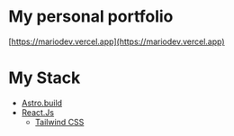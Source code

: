 # My personal portfolio

[https://mariodev.vercel.app](https://mariodev.vercel.app)

# My Stack

- [Astro.build](https://astro.build)
- [React.Js](https://reactjs.org)
  - [Tailwind CSS](https://tailwindcss.com)
